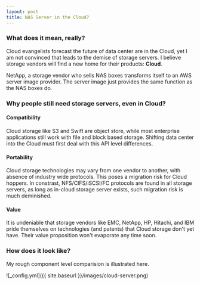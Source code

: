 ```yaml
---
layout: post
title: NAS Server in the Cloud?
---
```

### What does it mean, really?

Cloud evangelists forecast the future of data center are in the Cloud, yet I am not convinced that leads to the demise of 
storage servers. I believe storage vendors will find a new home for their products: **Cloud**. 

NetApp, a storage vendor who sells NAS boxes transforms itself to an AWS server image provider. The server image just provides the same function as the NAS boxes do. 

### Why people still need storage servers, even in Cloud?

#### Compatibility

Cloud storage like S3 and Swift are object store, while most enterprise applications still work with file and block based storage. 
Shifting data center into the Cloud must first deal with this API level differences.

#### Portability

Cloud storage technologies may vary from one vendor to another, with absence of industry wide protocols. This poses a migration risk for
Cloud hoppers. In constrast, NFS/CIFS/iSCSI/FC protocols are found in all storage servers, as long as in-cloud storage server exists,
such migration risk is much deminished.

#### Value

It is undeniable that storage vendors like EMC, NetApp, HP, Hitachi, and IBM pride themselves on technologies (and patents) that Cloud storage don't yet have. Their value proposition won't evaporate any time soon.

### How does it look like?

My rough component level comparision is illustrated here.

![_config.yml]({{ site.baseurl }}/images/cloud-server.png)
